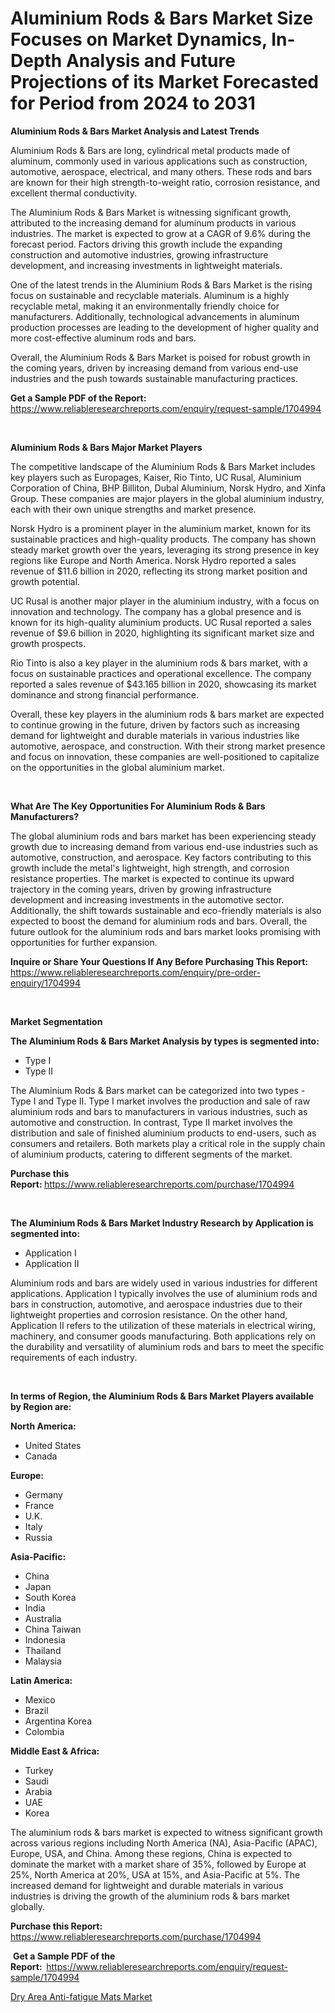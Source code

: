 <p><h1>Aluminium Rods & Bars Market Size Focuses on Market Dynamics, In-Depth Analysis and Future Projections of its Market Forecasted for Period from 2024 to 2031</h1></p><p><strong>Aluminium Rods & Bars Market Analysis and Latest Trends</strong></p>
<p><p>Aluminium Rods & Bars are long, cylindrical metal products made of aluminum, commonly used in various applications such as construction, automotive, aerospace, electrical, and many others. These rods and bars are known for their high strength-to-weight ratio, corrosion resistance, and excellent thermal conductivity.</p><p>The Aluminium Rods & Bars Market is witnessing significant growth, attributed to the increasing demand for aluminum products in various industries. The market is expected to grow at a CAGR of 9.6% during the forecast period. Factors driving this growth include the expanding construction and automotive industries, growing infrastructure development, and increasing investments in lightweight materials.</p><p>One of the latest trends in the Aluminium Rods & Bars Market is the rising focus on sustainable and recyclable materials. Aluminum is a highly recyclable metal, making it an environmentally friendly choice for manufacturers. Additionally, technological advancements in aluminum production processes are leading to the development of higher quality and more cost-effective aluminum rods and bars.</p><p>Overall, the Aluminium Rods & Bars Market is poised for robust growth in the coming years, driven by increasing demand from various end-use industries and the push towards sustainable manufacturing practices.</p></p>
<p><strong>Get a Sample PDF of the Report:&nbsp;</strong> <a href="https://www.reliableresearchreports.com/enquiry/request-sample/1704994">https://www.reliableresearchreports.com/enquiry/request-sample/1704994</a></p>
<p>&nbsp;</p>
<p><strong>Aluminium Rods & Bars Major Market Players</strong></p>
<p><p>The competitive landscape of the Aluminium Rods & Bars Market includes key players such as Europages, Kaiser, Rio Tinto, UC Rusal, Aluminium Corporation of China, BHP Billiton, Dubal Aluminium, Norsk Hydro, and Xinfa Group. These companies are major players in the global aluminium industry, each with their own unique strengths and market presence.</p><p>Norsk Hydro is a prominent player in the aluminium market, known for its sustainable practices and high-quality products. The company has shown steady market growth over the years, leveraging its strong presence in key regions like Europe and North America. Norsk Hydro reported a sales revenue of $11.6 billion in 2020, reflecting its strong market position and growth potential.</p><p>UC Rusal is another major player in the aluminium industry, with a focus on innovation and technology. The company has a global presence and is known for its high-quality aluminium products. UC Rusal reported a sales revenue of $9.6 billion in 2020, highlighting its significant market size and growth prospects.</p><p>Rio Tinto is also a key player in the aluminium rods & bars market, with a focus on sustainable practices and operational excellence. The company reported a sales revenue of $43.165 billion in 2020, showcasing its market dominance and strong financial performance.</p><p>Overall, these key players in the aluminium rods & bars market are expected to continue growing in the future, driven by factors such as increasing demand for lightweight and durable materials in various industries like automotive, aerospace, and construction. With their strong market presence and focus on innovation, these companies are well-positioned to capitalize on the opportunities in the global aluminium market.</p></p>
<p>&nbsp;</p>
<p><strong>What Are The Key Opportunities For Aluminium Rods & Bars Manufacturers?</strong></p>
<p><p>The global aluminium rods and bars market has been experiencing steady growth due to increasing demand from various end-use industries such as automotive, construction, and aerospace. Key factors contributing to this growth include the metal's lightweight, high strength, and corrosion resistance properties. The market is expected to continue its upward trajectory in the coming years, driven by growing infrastructure development and increasing investments in the automotive sector. Additionally, the shift towards sustainable and eco-friendly materials is also expected to boost the demand for aluminium rods and bars. Overall, the future outlook for the aluminium rods and bars market looks promising with opportunities for further expansion.</p></p>
<p><strong>Inquire or Share Your Questions If Any Before Purchasing This Report:</strong> <a href="https://www.reliableresearchreports.com/enquiry/pre-order-enquiry/1704994">https://www.reliableresearchreports.com/enquiry/pre-order-enquiry/1704994</a></p>
<p>&nbsp;</p>
<p><strong>Market Segmentation</strong></p>
<p><strong>The Aluminium Rods & Bars Market Analysis by types is segmented into:</strong></p>
<p><ul><li>Type I</li><li>Type II</li></ul></p>
<p><p>The Aluminium Rods & Bars market can be categorized into two types - Type I and Type II. Type I market involves the production and sale of raw aluminium rods and bars to manufacturers in various industries, such as automotive and construction. In contrast, Type II market involves the distribution and sale of finished aluminium products to end-users, such as consumers and retailers. Both markets play a critical role in the supply chain of aluminium products, catering to different segments of the market.</p></p>
<p><strong>Purchase this Report:&nbsp;</strong><a href="https://www.reliableresearchreports.com/purchase/1704994">https://www.reliableresearchreports.com/purchase/1704994</a></p>
<p>&nbsp;</p>
<p><strong>The Aluminium Rods & Bars Market Industry Research by Application is segmented into:</strong></p>
<p><ul><li>Application I</li><li>Application II</li></ul></p>
<p><p>Aluminium rods and bars are widely used in various industries for different applications. Application I typically involves the use of aluminium rods and bars in construction, automotive, and aerospace industries due to their lightweight properties and corrosion resistance. On the other hand, Application II refers to the utilization of these materials in electrical wiring, machinery, and consumer goods manufacturing. Both applications rely on the durability and versatility of aluminium rods and bars to meet the specific requirements of each industry.</p></p>
<p>&nbsp;</p>
<p><strong>In terms of Region, the Aluminium Rods & Bars Market Players available by Region are:</strong></p>
<p>
    <p> <strong> North America: </strong>
        <ul>
            <li>United States</li>
            <li>Canada</li>
        </ul>
        </p> 
    <p> <strong> Europe: </strong>
        <ul>
            <li>Germany</li>
            <li>France</li>
            <li>U.K.</li>
            <li>Italy</li>
            <li>Russia</li>
        </ul>
        </p> 
    <p> <strong> Asia-Pacific: </strong>
        <ul>
            <li>China</li>
            <li>Japan</li>
            <li>South Korea</li>
            <li>India</li>
            <li>Australia</li>
            <li>China Taiwan</li>
            <li>Indonesia</li>
            <li>Thailand</li>
            <li>Malaysia</li>
        </ul>
        </p> 
    <p> <strong> Latin America: </strong>
        <ul>
            <li>Mexico</li>
            <li>Brazil</li>
            <li>Argentina Korea</li>
            <li>Colombia</li>
        </ul>
        </p> 
    <p> <strong> Middle East & Africa: </strong>
        <ul>
            <li>Turkey</li>
            <li>Saudi</li>
            <li>Arabia</li>
            <li>UAE</li>
            <li>Korea</li>
        </ul>
    </p>
    </p>
<p><p>The aluminium rods & bars market is expected to witness significant growth across various regions including North America (NA), Asia-Pacific (APAC), Europe, USA, and China. Among these regions, China is expected to dominate the market with a market share of 35%, followed by Europe at 25%, North America at 20%, USA at 15%, and Asia-Pacific at 5%. The increased demand for lightweight and durable materials in various industries is driving the growth of the aluminium rods & bars market globally.</p></p>
<p><strong>Purchase this Report: </strong><a href="https://www.reliableresearchreports.com/purchase/1704994">https://www.reliableresearchreports.com/purchase/1704994</a></p>
<p>&nbsp;<strong>Get a Sample PDF of the Report:&nbsp;&nbsp;</strong><a href="https://www.reliableresearchreports.com/enquiry/request-sample/1704994">https://www.reliableresearchreports.com/enquiry/request-sample/1704994</a></p>
<p><strong></strong></p>
<p><p><a href="https://github.com/Hazelklievgspy6vdcsmu106w/Market-Research-Report-List-1/blob/main/dry-area-anti-fatigue-mats-market.md">Dry Area Anti-fatigue Mats Market</a></p></p>